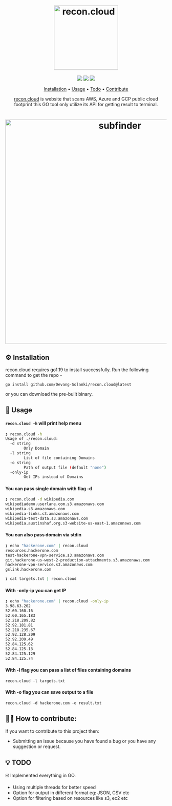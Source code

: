 <h1 align="center">
  <img src="https://recon.cloud/static/media/cloud-recon-logo.8a2189a42dd71bb33bb39b2b986ee13b.svg" alt="recon.cloud" width="200px"></a>
  <br>
</h1>
<p align="center">
<a href="https://unlicense.org/"><img src="https://img.shields.io/badge/license-Unlicense-_red.svg"></a>
<a href="https://goreportcard.com/badge/Devang-Solanki/recon.cloud"><img src="https://goreportcard.com/badge/github.com/Devang-Solanki/recon.cloud"></a>
<a href="https://twitter.com/devangsolankii"><img src="https://img.shields.io/twitter/follow/devangsolankii.svg?logo=twitter"></a>
</p>
<p align="center">
  <a href="#-installation">Installation</a> •
  <a href="#-usage">Usage</a> •
  <a href="#-todo">Todo</a> •
  <a href="#-how-to-contribute">Contribute</a> 
</p>

<p align="center">
<a href="https://recon.cloud/">recon.cloud</a> is website that scans AWS, Azure and GCP public cloud footprint this GO tool only utilize its API for getting result to terminal.
</p>

<h1 align="center">
  <img src="https://user-images.githubusercontent.com/75718583/201933058-08dec67d-ebe6-4e80-9267-35347771cb60.png" alt="subfinder" width="700px"></a>
  <br>
</h1>

## ⚙ Installation
recon.cloud requires go1.19 to install successfully. Run the following command to get the repo -
```
go install github.com/Devang-Solanki/recon.cloud@latest
```
or you can download the pre-built binary.

## 📔 Usage
#### `recon.cloud -h` will print help menu
```bash
❯ recon.cloud -h
Usage of ./recon.cloud:
  -d string
        Only Domain
  -l string
        List of file containing Domains
  -o string
        Path of output file (default "none")
  -only-ip
        Get IPs instead of Domains
```
#### You can pass single domain with flag -d
```bash
❯ recon.cloud -d wikipedia.com
wikipediademo.userlane.com.s3.amazonaws.com
wikipedia.s3.amazonaws.com
wikipedia-links.s3.amazonaws.com
wikipedia-test-data.s3.amazonaws.com
wikipedia.austinshaf.org.s3-website-us-east-1.amazonaws.com
```
#### You can also pass domain via stdin
```bash
❯ echo "hackerone.com" | recon.cloud 
resources.hackerone.com
test-hackerone-vpn-service.s3.amazonaws.com
git.hackerone-us-west-2-production-attachments.s3.amazonaws.com
hackerone-vpn-service.s3.amazonaws.com
gslink.hackerone.com

❯ cat targets.txt | recon.cloud
```
#### With -only-ip you can get IP
```bash
❯ echo "hackerone.com" | recon.cloud -only-ip
3.98.63.202
52.60.160.16
52.60.165.183
52.218.209.82
52.92.181.81
52.218.235.67
52.92.128.209
52.92.209.49
52.84.125.62
52.84.125.13
52.84.125.129
52.84.125.74
```

#### With -l flag you can pass a list of files containing domains
```
recon.cloud -l targets.txt
```

#### With -o flag you can save output to a file
```
recon.cloud -d hackerone.com -o result.txt
```

## 🤝🏻 How to contribute:
If you want to contribute to this project then:
- Submitting an issue because you have found a bug or you have any suggestion or request.

## 💡 TODO
☑️ Implemented everything in GO.
- Using multiple threads for better speed
- Option for output in different format eg: JSON, CSV etc
- Option for filtering based on resources like s3, ec2 etc
